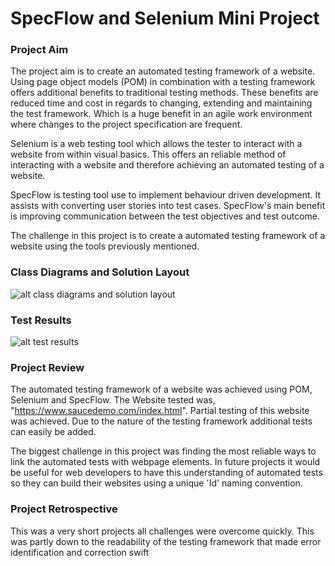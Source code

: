# SpecFlow and Selenium Mini Project

### Project Aim

The project aim is to create an automated testing framework of a website. Using page object models (POM) in combination with a testing framework offers additional benefits to traditional testing methods. These benefits are reduced time and cost in regards to changing, extending and maintaining the test framework. Which is a huge benefit in an agile work environment where changes to the project specification are frequent. 

Selenium is a web testing tool which allows the tester to interact with a website from within visual basics. This offers an reliable method of interacting with a website and therefore achieving an automated testing of a website.

SpecFlow is testing tool use to implement behaviour driven development. It assists with converting user stories into test cases. SpecFlow's main benefit is improving communication between the test objectives and test outcome.

The challenge in this project is to create a automated testing framework of a website using the tools previously mentioned.

### Class Diagrams and Solution Layout

![alt class diagrams and solution layout](https://github.com/VinayPatelGitHub/SpecFlowandSelenium_MiniProject/blob/main/ProjectImages/Class%20Diagrams.png)

### Test Results

![alt test results](https://github.com/VinayPatelGitHub/SpecFlowandSelenium_MiniProject/blob/main/ProjectImages/Test%20Results.png)

### Project Review

The automated testing framework of a website was achieved using POM, Selenium and SpecFlow. The Website tested was, "https://www.saucedemo.com/index.html". Partial testing of this website was achieved. Due to the nature of the testing framework additional tests can easily be added.

The biggest challenge in this project was finding the most reliable ways to link the automated tests with webpage elements. In future projects it would be useful for web developers to have this understanding of automated tests so they can build their websites using a unique 'Id' naming convention.

### Project Retrospective

This was a very short projects all challenges were overcome quickly. This was partly down to the readability of the testing framework that made error identification and correction swift